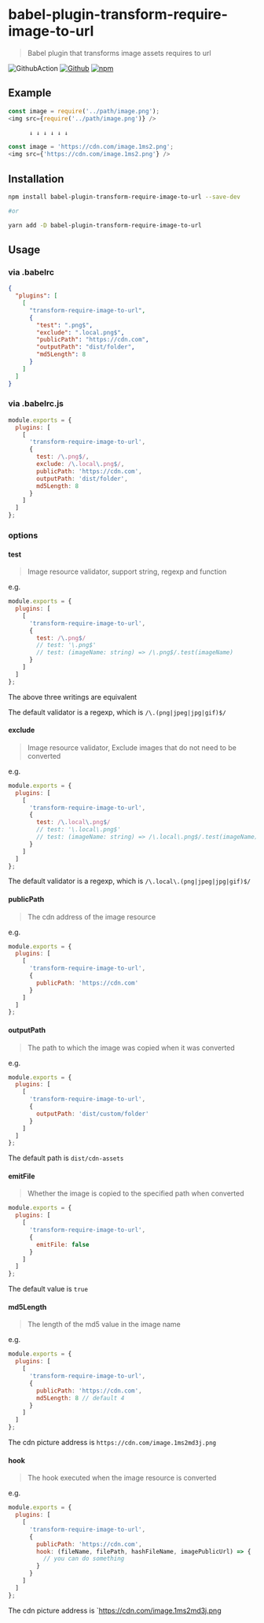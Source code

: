 # babel-plugin-transform-require-image-to-url

> Babel plugin that transforms image assets requires to url

![GithubAction](https://github.com/yyzclyang/babel-plugin-transform-require-image-to-url/workflows/UnitTest/badge.svg)
[![Github](https://img.shields.io/github/license/yyzclyang/babel-plugin-transform-require-image-to-url)](https://github.com/yyzclyang/babel-plugin-transform-require-image-to-url)
[![npm](https://img.shields.io/npm/v/babel-plugin-transform-require-image-to-url.svg)](https://www.npmjs.com/package/babel-plugin-transform-require-image-to-url)

## Example

```javascript
const image = require('../path/image.png');
<img src={require('../path/image.png')} />

      ↓ ↓ ↓ ↓ ↓ ↓

const image = 'https://cdn.com/image.1ms2.png';
<img src={'https://cdn.com/image.1ms2.png'} />
```

## Installation

```bash
npm install babel-plugin-transform-require-image-to-url --save-dev

#or

yarn add -D babel-plugin-transform-require-image-to-url
```

## Usage

### via .babelrc

```json
{
  "plugins": [
    [
      "transform-require-image-to-url",
      {
        "test": ".png$",
        "exclude": ".local.png$",
        "publicPath": "https://cdn.com",
        "outputPath": "dist/folder",
        "md5Length": 8
      }
    ]
  ]
}
```

### via .babelrc.js

```javascript
module.exports = {
  plugins: [
    [
      'transform-require-image-to-url',
      {
        test: /\.png$/,
        exclude: /\.local\.png$/,
        publicPath: 'https://cdn.com',
        outputPath: 'dist/folder',
        md5Length: 8
      }
    ]
  ]
};
```

### options

#### test

> Image resource validator, support string, regexp and function

e.g.

```javascript
module.exports = {
  plugins: [
    [
      'transform-require-image-to-url',
      {
        test: /\.png$/
        // test: '\.png$'
        // test: (imageName: string) => /\.png$/.test(imageName)
      }
    ]
  ]
};
```

The above three writings are equivalent

The default validator is a regexp, which is `/\.(png|jpeg|jpg|gif)$/`

#### exclude

> Image resource validator, Exclude images that do not need to be converted

e.g.

```javascript
module.exports = {
  plugins: [
    [
      'transform-require-image-to-url',
      {
        test: /\.local\.png$/
        // test: '\.local\.png$'
        // test: (imageName: string) => /\.local\.png$/.test(imageName)
      }
    ]
  ]
};
```

The default validator is a regexp, which is `/\.local\.(png|jpeg|jpg|gif)$/`

#### publicPath

> The cdn address of the image resource

e.g.

```javascript
module.exports = {
  plugins: [
    [
      'transform-require-image-to-url',
      {
        publicPath: 'https://cdn.com'
      }
    ]
  ]
};
```

#### outputPath

> The path to which the image was copied when it was converted

e.g.

```javascript
module.exports = {
  plugins: [
    [
      'transform-require-image-to-url',
      {
        outputPath: 'dist/custom/folder'
      }
    ]
  ]
};
```

The default path is `dist/cdn-assets`

#### emitFile

> Whether the image is copied to the specified path when converted

```javascript
module.exports = {
  plugins: [
    [
      'transform-require-image-to-url',
      {
        emitFile: false
      }
    ]
  ]
};
```

The default value is `true`

#### md5Length

> The length of the md5 value in the image name

e.g.

```javascript
module.exports = {
  plugins: [
    [
      'transform-require-image-to-url',
      {
        publicPath: 'https://cdn.com',
        md5Length: 8 // default 4
      }
    ]
  ]
};
```

The cdn picture address is `https://cdn.com/image.1ms2md3j.png`

#### hook

> The hook executed when the image resource is converted

e.g.

```javascript
module.exports = {
  plugins: [
    [
      'transform-require-image-to-url',
      {
        publicPath: 'https://cdn.com',
        hook: (fileName, filePath, hashFileName, imagePublicUrl) => {
          // you can do something
        }
      }
    ]
  ]
};
```

The cdn picture address is `https://cdn.com/image.1ms2md3j.png
